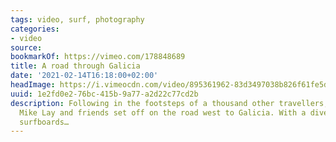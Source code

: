 ```yaml
---
tags: video, surf, photography
categories:
- video
source:
bookmarkOf: https://vimeo.com/178848689
title: A road through Galicia
date: '2021-02-14T16:18:00+02:00'
headImage: https://i.vimeocdn.com/video/895361962-83d3497038b826f61fe5d7dbaa259db428d2ee4cfa7dba7a6e73dd6e464e2e73-d_640
uuid: 1e2fd0e2-76bc-415b-9a77-a2d22c77cd2b
description: Following in the footsteps of a thousand other travellers, Reef teamrider
  Mike Lay and friends set off on the road west to Galicia. With a diverse range of
  surfboards…
---
```


